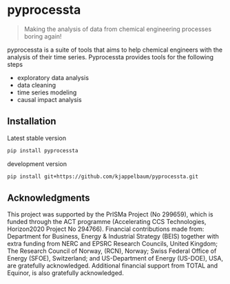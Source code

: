 # pyprocessta

> Making the analysis of data from chemical engineering processes boring again!

pyprocessta is a suite of tools that aims to help chemical engineers with the analysis of their time series. Pyprocessta provides tools for the following steps

- exploratory data analysis
- data cleaning
- time series modeling
- causal impact analysis

## Installation

Latest stable version

```bash
pip install pyprocessta
```

development version

```bash
pip install git+https://github.com/kjappelbaum/pyprocessta.git
```

## Acknowledgments

This project was supported by the PrISMa Project (No 299659), which is funded through the ACT programme (Accelerating CCS Technologies, Horizon2020 Project No 294766). Financial contributions made from: Department for Business, Energy & Industrial Strategy (BEIS) together with extra funding from NERC and EPSRC Research Councils, United Kingdom; The Research Council of Norway, (RCN), Norway; Swiss Federal Office of Energy (SFOE), Switzerland; and US-Department of Energy (US-DOE), USA, are gratefully acknowledged. Additional financial support from TOTAL and Equinor, is also gratefully acknowledged.
